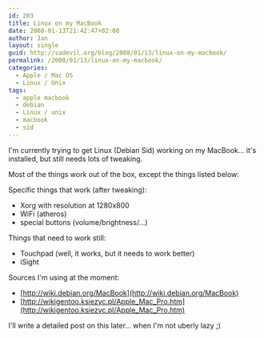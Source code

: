 ```yaml
---
id: 203
title: Linux on my MacBook
date: 2008-01-13T21:42:47+02:00
author: Jan
layout: single
guid: http://sadevil.org/blog/2008/01/13/linux-on-my-macbook/
permalink: /2008/01/13/linux-on-my-macbook/
categories:
  - Apple / Mac OS
  - Linux / Unix
tags:
  - apple macbook
  - debian
  - Linux / unix
  - macbook
  - sid
---
```

I'm currently trying to get Linux (Debian Sid) working on my MacBook... it's installed, but still needs lots of tweaking.

Most of the things work out of the box, except the things listed below:

Specific things that work (after tweaking):

  * Xorg with resolution at 1280x800
  * WiFi (atheros)
  * special buttons (volume/brightness/...)

Things that need to work still:

  * Touchpad (well, it works, but it needs to work better)
  * iSight

Sources I'm using at the moment:

  * [http://wiki.debian.org/MacBook](http://wiki.debian.org/MacBook)
  * [http://wikigentoo.ksiezyc.pl/Apple_Mac_Pro.htm](http://wikigentoo.ksiezyc.pl/Apple_Mac_Pro.htm)

I'll write a detailed post on this later... when I'm not uberly lazy ;)